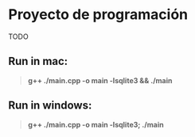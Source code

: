 # Proyecto de programación
TODO
## Run in mac:
> **g++ ./main.cpp -o main -lsqlite3 && ./main**

## Run in windows:
> **g++ ./main.cpp -o main -lsqlite3; ./main**
